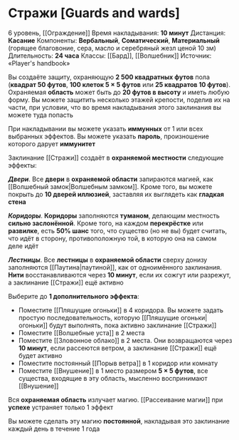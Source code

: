 # Стражи [Guards and wards]
6 уровень, [[Ограждение]]
Время накладывания: **10 минут**
Дистанция: **Касание**
Компоненты: **Вербальный**, **Соматический**, **Материальный** (горящее благовоние, сера, масло и серебряный жезл ценой 10 зм)
Длительность: **24 часа**
Классы: [[Бард]], [[Волшебник]]
Источник: «Player's handbook»

Вы создаёте защиту, охраняющую **2 500 квадратных футов** пола (**квадрат 50 футов**, **100 клеток 5 × 5 футов** или **25 квадратов 10 футов**). Охраняемая **область** может быть до **20 футов в высоту** и иметь любую форму. Вы можете защитить несколько этажей крепости, поделив их на части, при условии, что во время накладывания этого заклинания вы можете туда попасть

При накладывании вы можете указать **иммунных** от 1 или всех выбранных эффектов. Вы можете указать **пароль**, произношение которого дарует **иммунитет**

Заклинание [[Стражи]] создаёт в **охраняемой местности** следующие эффекты:

**_Двери_**. Все **двери** в **охраняемой области** запираются магией, как [[Волшебный замок|Волшебным замком]]. Кроме того, вы можете покрыть до **10 дверей иллюзией**, заставляя их выглядеть как **гладкая стена**

**_Коридоры_**. **Коридоры** заполняются **туманом**, делающим местность **сильно заслонённой**. Кроме того, на каждом **перекрёстке** или **развилке**, есть **50% шанс** того, что существо (но не вы) будет считать, что идёт в сторону, противоположную той, в которую она на самом деле идёт

**_Лестницы_**. Все **лестницы** в **охраняемой области** сверху донизу заполняются [[Паутина|паутиной]], как от одноимённого заклинания. **Нити** восстанавливаются через **10 минут**, если их сожгут или разрежут, а заклинание [[Стражи]] ещё активно

Выберите до **1 дополнительного эффекта**:

- Поместите [[Пляшущие огоньки]] в 4 коридора. Вы можете задать простую последовательность, которую [[Пляшущие огоньки|огоньки]] будут выполнять, пока активно заклинание [[Стражи]]
- Поместите [[Волшебные уста]] в 2 места
- Поместите [[Зловонное облако]] в 2 места. Они возвращаются через **10 минут**, если рассеются ветром, а заклинание [[Стражи]] ещё будет активно
- Поместите постоянный [[Порыв ветра]] в 1 коридор или комнату
- Поместите [[Внушение]] в 1 место размером **5 × 5 футов**, все существа, входящие в эту область, мысленно воспринимают [[Внушение]]

Вся **охраняемая область** излучает магию. [[Рассеивание магии]] при **успехе** устраняет только 1 эффект

Вы можете сделать эту магию **постоянной**, накладывая это заклинание каждый день в течение 1 года